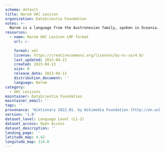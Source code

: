 ```yaml
---
schema: default
title: Narom UKC Lexicon
organization: DataScientia Foundation
notes: >-
  Narom is a language from the Austronesian family, spoken in Oceania. The UKC Lexicon of Narom is represented as a lexico-semantic network. It consists of words, word senses, synsets, as well as sense-level and synset-level relationships.
resources:
  - name: Narom UKC Lexicon LMF format
    url: >-
      
    format: xml
    license: https://creativecommons.org/licenses/by-nc-sa/4.0/
    last_updated: 2023-04-13
    created: 2023-04-13
    size: 0
    release_date: 2023-04-13
    distribution_document: ''
    language: Narom
category:
  - UKC Lexicons
maintainer: DataScientia Foundation
maintainer_email: ''
tags: ''
provenance: 'Wiktionary 2022.01. by Wikimedia Foundation (http://en.wiktionary.org); Princeton WordNet 2.1 by Princeton University (https://wordnet.princeton.edu)'
version: '1.0'
dataset_level: Language Level (L1-2)
dataset_access: Open Access
dataset_description: ''
landing_page: ''
latitude_map: 4.42
longitude_map: 114.0
---
```

